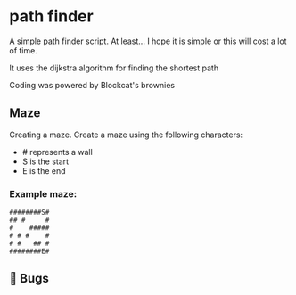 # path finder
A simple path finder script.
At least... I hope it is simple or this will cost a lot of time.

It uses the dijkstra algorithm for finding the shortest path

Coding was powered by Blockcat's brownies

## Maze
Creating a maze. Create a maze using the following characters:
 - \# represents a wall
 - S is the start
 - E is the end

### Example maze:
```
########S#
## #     #
#    #####
# # #    #
# #   ## #
########E#
```

## :bug: Bugs